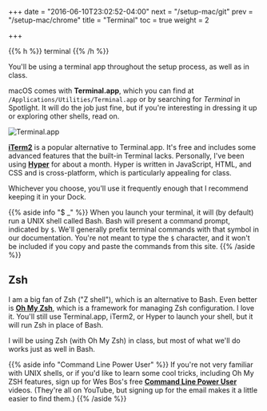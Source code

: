 +++
date = "2016-06-10T23:02:52-04:00"
next = "/setup-mac/git"
prev = "/setup-mac/chrome"
title = "Terminal"
toc = true
weight = 2

+++

{{% h %}}
<i class="fa fa-terminal"></i> terminal
{{% /h %}}

You'll be using a terminal app throughout the setup process, as well as in class.

macOS comes with **Terminal.app**, which you can find at `/Applications/Utilities/Terminal.app` or by searching for _Terminal_ in Spotlight. It will do the job just fine, but if you're interesting in dressing it up or exploring other shells, read on.

![Terminal.app](/images/terminal-icon.png)

**[iTerm2](https://www.iterm2.com/index.html)** is a popular alternative to Terminal.app. It's free and includes some advanced features that the built-in Terminal lacks. Personally, I've been using **[Hyper](https://hyper.is/)** for about a month. Hyper is written in JavaScript, HTML, and CSS and is cross-platform, which is particularly appealing for class.

Whichever you choose, you'll use it frequently enough that I recommend keeping it in your Dock.

{{% aside info "$ _" %}}
When you launch your terminal, it will (by default) run a UNIX shell called Bash. Bash will present a command prompt, indicated by `$`. We'll generally prefix terminal commands with that symbol in our documentation. You're not meant to type the `$` character, and it won't be included if you copy and paste the commands from this site.
{{% /aside %}}

## Zsh

I am a big fan of Zsh ("Z shell"), which is an alternative to Bash. Even better is **[Oh My Zsh](http://ohmyz.sh/)**, which is a framework for managing Zsh configuration. I love it. You'll still use Terminal.app, iTerm2, or Hyper to launch your shell, but it will run Zsh in place of Bash.

I will be using Zsh (with Oh My Zsh) in class, but most of what we'll do works just as well in Bash.

{{% aside info "Command Line Power User" %}}
If you're not very familiar with UNIX shells, or if you'd like to learn some cool tricks, including Oh My ZSH features, sign up for Wes Bos's free **[Command Line Power User](http://commandlinepoweruser.com/)** videos. (They're all on YouTube, but signing up for the email makes it a little easier to find them.)
{{% /aside %}}
